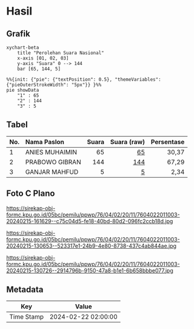 # Hasil

## Grafik

```mermaid
xychart-beta
    title "Perolehan Suara Nasional"
    x-axis [01, 02, 03]
    y-axis "Suara" 0 --> 144
    bar [65, 144, 5]
```

```mermaid
%%{init: {"pie": {"textPosition": 0.5}, "themeVariables": {"pieOuterStrokeWidth": "5px"}} }%%
pie showData
    "1" : 65
    "2" : 144
    "3" : 5
```

## Tabel

| No. | Nama Paslon    | Suara | Suara (raw) | Persentase |
|:--- |:-------------- | -----:| -----------:| ----------:|
| 1   | ANIES MUHAIMIN | 65    | [65][p-1]   | 30,37      |
| 2   | PRABOWO GIBRAN | 144   | [144][p-2]  | 67,29      |
| 3   | GANJAR MAHFUD  | 5     | [5][p-3]    | 2,34       |


[p-1]: https://github.com/gigit-pemilu/pemilu-2024/blob/main/pilpres/hitung-suara/sub/76-sulawesi-barat/sub/04-polewali-mandar/sub/02-campalagian/sub/2011-ongko/sub/003-tps/sub/paslon-1.txt
[p-2]: https://github.com/gigit-pemilu/pemilu-2024/blob/main/pilpres/hitung-suara/sub/76-sulawesi-barat/sub/04-polewali-mandar/sub/02-campalagian/sub/2011-ongko/sub/003-tps/sub/paslon-2.txt
[p-3]: https://github.com/gigit-pemilu/pemilu-2024/blob/main/pilpres/hitung-suara/sub/76-sulawesi-barat/sub/04-polewali-mandar/sub/02-campalagian/sub/2011-ongko/sub/003-tps/sub/paslon-3.txt

## Foto C Plano

https://sirekap-obj-formc.kpu.go.id/05bc/pemilu/ppwp/76/04/02/20/11/7604022011003-20240215-161629--c75c04d5-fe18-40bd-80d2-096fc2ccb18d.jpg

https://sirekap-obj-formc.kpu.go.id/05bc/pemilu/ppwp/76/04/02/20/11/7604022011003-20240215-130653--523317e1-24b9-4e80-8738-437c4ab844ae.jpg

https://sirekap-obj-formc.kpu.go.id/05bc/pemilu/ppwp/76/04/02/20/11/7604022011003-20240215-130726--2914796b-9150-47a8-b1e1-6b658bbbe077.jpg


## Metadata

| Key        | Value               |
| ---------- | ------------------- |
| Time Stamp | 2024-02-22 02:00:00 |



